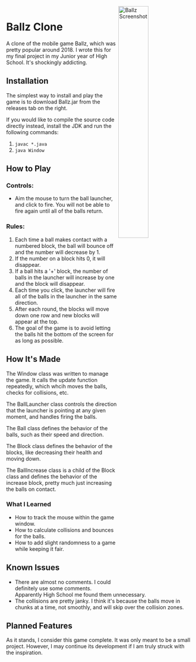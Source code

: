 <img align="right" src="https://user-images.githubusercontent.com/90221641/154890438-7f02af72-7171-4200-938c-76fad7d1e27c.png" alt="Ballz Screenshot" width= "40%"/>

# Ballz Clone
A clone of the mobile game Ballz, which was pretty popular around 2018. I wrote this for my final project in my Junior year of High School. It's shockingly addicting.

## Installation
The simplest way to install and play the game is to download Ballz.jar from the releases tab on the right.

If you would like to compile the source code directly instead, install the JDK and run the following commands:
1. `javac *.java`
2. `java Window`

## How to Play
### Controls:
* Aim the mouse to turn the ball launcher, and click to fire. You will not be able to fire again until all of the balls return.

### Rules:
1. Each time a ball makes contact with a numbered block, the ball will bounce off and the number will decrease by 1.
2. If the number on a block hits 0, it will disappear.
3. If a ball hits a '+' block, the number of balls in the launcher will increase by one and the block will disappear.
4. Each time you click, the launcher will fire all of the balls in the launcher in the same direction.
5. After each round, the blocks will move down one row and new blocks will appear at the top.
6. The goal of the game is to avoid letting the balls hit the bottom of the screen for as long as possible.

## How It's Made
The Window class was written to manage the game. It calls the update function repeatedly, which whcih moves the balls, checks for collisions, etc.

The BallLauncher class controls the direction that the launcher is pointing at any given moment, and handles firing the balls.

The Ball class defines the behavior of the balls, such as their speed and direction.

The Block class defines the behavior of the blocks, like decreasing their health and moving down.

The BallIncrease class is a child of the Block class and defines the behavior of the increase block, pretty much just increasing the balls on contact.

### What I Learned
* How to track the mouse within the game window.
* How to calculate collisions and bounces for the balls.
* How to add slight randomness to a game while keeping it fair.

## Known Issues
* There are almost no comments. I could definitely use some comments. Apparently High School me found them unnecessary.
* The collisions are pretty janky. I think it's because the balls move in chunks at a time, not smoothly, and will skip over the collision zones.

## Planned Features
As it stands, I consider this game complete. It was only meant to be a small project. However, I may continue its development if I am truly struck with the inspiration.
